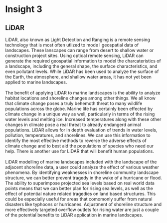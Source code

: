 # Insight 3

## LiDAR


LiDAR, also known as Light Detection and Ranging is a remote sensing technology that is most often utlized to mode l geospatial data of landscapes. These lanscapes can range from desert to shallow water or construction project sites. Using optical remote sensing, LiDAR can generate the required geospatial information to model the charcateristics of a landscape, including the general shape, the surface characteristics, and even pollutant levels. While LiDAR has been used to analyze the surface of the Earth, the atmosphere, and shallow water areas, it has not yet been applied to marine landscapes.\
\
The benefit of applying LiDAR to marine landscapes is the ability to analyze habitat locations and shoreline changes among other things. We all know that climate change poses a truly behemoth threat to many wildlife populations across the globe. Marine life has certainly been effected by climate change in a unique way as well, particularly in terms of the rising water levels and melting ice. Increased temperatures along with these other changes in climate pose a real threat to already endangerd animal populations. LiDAR allows for in depth evaluation of trends in water levels, pollution, temperatures, and shorelines. We can use this information to identify the most effective methods to reverse the adverse effects of climate change and to best aid the populations of species who need our help. There is another use for LiDAR that will benefit human populations.\
\
LiDAR modelling of marine landscapes included with the landscape of the adjacent shoreline data, a user could analyze the effect of various weather phenomena. By identifying weaknesses in shoreline community landscape structure, we can better prevent tragedy in the wake of a hurricane or flood. The ability to superimpose projected sea levels based on real world data points means that we can better plan for rising sea levels, as well as the effect of potential nature related tragedies on land based structures. This could be especially useful for areas that comomonly suffer from natural disasters like typhoons or hurricanes. Adjustment of shoreline structure and more effectively targeted overflow outlets for rising water are just a couple of the potential benefits to LiDAR application in marine landscapes.
